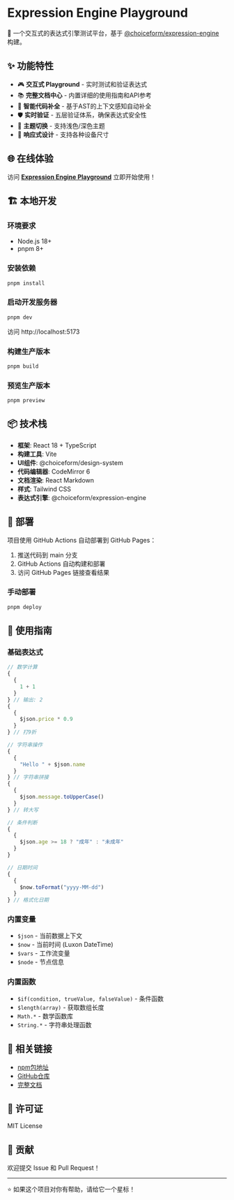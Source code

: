 # Expression Engine Playground

🚀 一个交互式的表达式引擎测试平台，基于 [@choiceform/expression-engine](https://www.npmjs.com/package/@choiceform/expression-engine) 构建。

## ✨ 功能特性

- 🎮 **交互式 Playground** - 实时测试和验证表达式
- 📚 **完整文档中心** - 内置详细的使用指南和API参考
- 🎨 **智能代码补全** - 基于AST的上下文感知自动补全
- 🛡️ **实时验证** - 五层验证体系，确保表达式安全性
- 🌙 **主题切换** - 支持浅色/深色主题
- 📱 **响应式设计** - 支持各种设备尺寸

## 🌐 在线体验

访问 **[Expression Engine Playground](https://your-username.github.io/expression-engine-playground/)** 立即开始使用！

## 🏗️ 本地开发

### 环境要求

- Node.js 18+
- pnpm 8+

### 安装依赖

```bash
pnpm install
```

### 启动开发服务器

```bash
pnpm dev
```

访问 http://localhost:5173

### 构建生产版本

```bash
pnpm build
```

### 预览生产版本

```bash
pnpm preview
```

## 📦 技术栈

- **框架**: React 18 + TypeScript
- **构建工具**: Vite
- **UI组件**: @choiceform/design-system
- **代码编辑器**: CodeMirror 6
- **文档渲染**: React Markdown
- **样式**: Tailwind CSS
- **表达式引擎**: @choiceform/expression-engine

## 🚀 部署

项目使用 GitHub Actions 自动部署到 GitHub Pages：

1. 推送代码到 main 分支
2. GitHub Actions 自动构建和部署
3. 访问 GitHub Pages 链接查看结果

### 手动部署

```bash
pnpm deploy
```

## 📖 使用指南

### 基础表达式

```javascript
// 数学计算
{
  {
    1 + 1
  }
} // 输出: 2
{
  {
    $json.price * 0.9
  }
} // 打9折

// 字符串操作
{
  {
    "Hello " + $json.name
  }
} // 字符串拼接
{
  {
    $json.message.toUpperCase()
  }
} // 转大写

// 条件判断
{
  {
    $json.age >= 18 ? "成年" : "未成年"
  }
}

// 日期时间
{
  {
    $now.toFormat("yyyy-MM-dd")
  }
} // 格式化日期
```

### 内置变量

- `$json` - 当前数据上下文
- `$now` - 当前时间 (Luxon DateTime)
- `$vars` - 工作流变量
- `$node` - 节点信息

### 内置函数

- `$if(condition, trueValue, falseValue)` - 条件函数
- `$length(array)` - 获取数组长度
- `Math.*` - 数学函数库
- `String.*` - 字符串处理函数

## 🔗 相关链接

- [npm包地址](https://www.npmjs.com/package/@choiceform/expression-engine)
- [GitHub仓库](https://github.com/choice-form/expression-engine)
- [完整文档](https://your-username.github.io/expression-engine-playground/documentation)

## 📄 许可证

MIT License

## 🤝 贡献

欢迎提交 Issue 和 Pull Request！

---

⭐ 如果这个项目对你有帮助，请给它一个星标！
